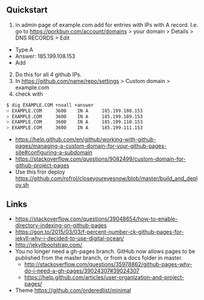 ## Quickstart

1. in admin page of example.com add for entries with IPs with A record. I.e. go to https://porkbun.com/account/domains > your domain > Details > DNS RECORDS > Edit
  - Type A
  - Answer: 185.199.108.153
  - Add
2. Do this for all 4 github IPs.
3. In https://github.com/name/repo/settings > Custom domain > example.com
4. check with

```bash
$ dig EXAMPLE.COM +noall +answer
> EXAMPLE.COM     3600    IN A     185.199.108.153
> EXAMPLE.COM     3600    IN A     185.199.109.153
> EXAMPLE.COM     3600    IN A     185.199.110.153
> EXAMPLE.COM     3600    IN A     185.199.111.153
```

- https://help.github.com/en/github/working-with-github-pages/managing-a-custom-domain-for-your-github-pages-site#configuring-a-subdomain
- https://stackoverflow.com/questions/9082499/custom-domain-for-github-project-pages
- Use this fror deploy https://github.com/rofrol/closeyoureyesnow/blob/master/build_and_deploy.sh

## Links

- https://stackoverflow.com/questions/39048654/how-to-enable-directory-indexing-on-github-pages
- https://gon.to/2015/03/03/f-percent-number-ck-github-pages-for-jekyll-why-i-decided-to-use-digital-ocean/
- http://jekyllbootstrap.com/
- You no longer need a gh-pages branch. GitHub now allows pages to be published from the master  branch, or from a docs folder in master.
  - http://stackoverflow.com/questions/35978862/github-pages-why-do-i-need-a-gh-pages/39024307#39024307
  - https://help.github.com/articles/user-organization-and-project-pages/
- Theme https://github.com/orderedlist/minimal
